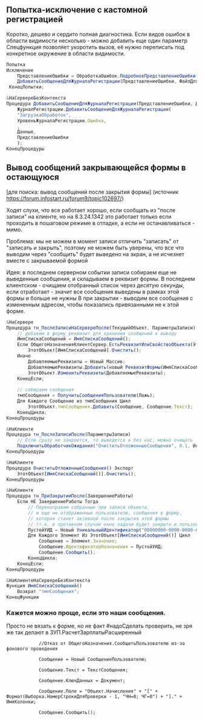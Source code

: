 ## Попытка-исключение с кастомной регистрацией

Коротко, дешево и сердито полная диагностика. Если видов ошибок в области видимости несколько - можно добавить еще один параметр
Спецфункция позволяет укоротить вызов, её нужно переписать под конкретное окружение в области видимости.

```js
Попытка
Исключение
    ПредставлениеОшибки = ОбработкаОшибок.ПодробноеПредставлениеОшибки(ИнформацияОбОшибке());
    ДобавитьСообщениеДляЖурналаРегистрации(ПредставлениеОшибки, ФайлДляЗагрузки.ПолноеИмя);
 КонецПопытки;

&НаСервереБезКонтекста
Процедура ДобавитьСообщениеДляЖурналаРегистрации(ПредставлениеОшибки, Данные) 
	ЖурналРегистрации.ДобавитьСообщениеДляЖурналаРегистрации(
	"ЗагрузкаОбработок",
	УровеньЖурналаРегистрации.Ошибка,
	,
	Данные,
	ПредставлениеОшибки
	);
КонецПроцедуры 
```

## Вывод сообщений закрывающейся формы в остающуюся 
\[для поиска: вывод сообщений после закрытия формы\]
(источник https://forum.infostart.ru/forum9/topic102697/)

Ходят слухи, что все работает хорошо, если сообщать из "после записи" на клиенте, но на 8.3.24.1342 это работает только если проходить в пошаговом режиме в отладке, а если не останавливаться - мимо.

Проблема: мы не можем в момент записи отличить "записать" от "записать и закрыть", поэтому не можем быть уверены, что все что выводим через "сообщить" будет выведено на экран, а не исчезнет вместе с закрываемой формой

Идея: в последнем серверном событии записи собираем еще не выведенные сообщения, и складываем в реквизит формы.
В последнем клиентском  - очищаем отобранный список через десятую секунды, если отработает - значит все сообщения выведены в рамках этой формы и больше не нужны
В при закрытии - выводим все сообщения с измененным адресом, чтобы показались привязанными не к этой форме.
```js
&НаСервере
Процедура тн_ПослеЗаписиНаСервереПосле(ТекущийОбъект, ПараметрыЗаписи)
	// добавим в форму реквизит для хранения сообщений к выводу
	ИмяСпискаСообщений = ИмяСпискаСообщений();
	Если ОбщегоНазначенияКлиентСервер.ЕстьРеквизитИлиСвойствоОбъекта(ЭтотОбъект, ИмяСпискаСообщений) Тогда 
		ЭтотОбъект[ИмяСпискаСообщений].Очистить();
	Иначе
		ДобавляемыеРеквизиты = Новый Массив;                                  
		ДобавляемыеРеквизиты.Добавить(новый РеквизитФормы(ИмяСпискаСообщений, Новый ОписаниеТипов("СписокЗначений")));
		ЭтотОбъект.ИзменитьРеквизиты(ДобавляемыеРеквизиты);
	КонецЕсли;
	
	// собираем сообщения
	тмпСообщения = ПолучитьСообщенияПользователю(Ложь);
	Для Каждого Сообщение из тмпСообщения Цикл
		ЭтотОбъект.тмпСообщения.Добавить(Сообщение, Сообщение.Текст);
	КонецЦикла;
КонецПроцедуры

&НаКлиенте
Процедура тн_ПослеЗаписиПосле(ПараметрыЗаписи)
	// Если сразу не закроется, то выведется и без нас, можно очищать
	ПодключитьОбработчикОжидания("ОчиститьОтложенныеСообщения", 0.1, Истина);
КонецПроцедуры

&НаКлиенте
Процедура ОчиститьОтложенныеСообщения() Экспорт
	ЭтотОбъект[ИмяСпискаСообщений()].Очистить();
КонецПроцедуры

&НаКлиенте
Процедура тн_ПриЗакрытииПосле(ЗавершениеРаботы)
	Если НЕ ЗавершениеРаботы Тогда
		// Перенаправим собранные при записи объекта,
		// и еще не отображенные пользователю, сообщения в форму,
		// которая станет активной после закрытия этой формы
		// (т.к. в противном случае окно задачи будет закрыто и пользователь не увидит этих сообщений).
		ПустойУИД = Новый УникальныйИдентификатор("00000000-0000-0000-0000-000000000000");
		Для Каждого Элемент Из ЭтотОбъект[ИмяСпискаСообщений()] Цикл
			Сообщение = Элемент.Значение;
			Сообщение.ИдентификаторНазначения = ПустойУИД;
			Сообщение.Сообщить();
		КонецЦикла;
	КонецЕсли;
КонецПроцедуры

&НаКлиентеНаСервереБезКонтекста
Функция ИмяСпискаСообщений()
	Возврат "тмпСообщения";
КонецФункции
```
### Кажется можно проще, если это наши сообщения. 
Просто не вязать к форме, но не факт #надоСделать проверить, не зря же так делают в ЗУП.РасчетЗарплатыРасширенный
```
            //Отказ от ОбщегоНазначения.СообщитьПользователю из-за фонового проведения

            Сообщение = Новый СообщениеПользователю;

            Сообщение.Текст = ТекстСообщения;

            Сообщение.КлючДанных = Документ;

            Сообщение.Поле = "Объект.Начисления" + "[" + Формат(Выборка.НомерСтрокиДляПроверки - 1, "ЧН=0; ЧГ=0") + "]." + ИмяКолонки;

            Сообщение.Сообщить();
```